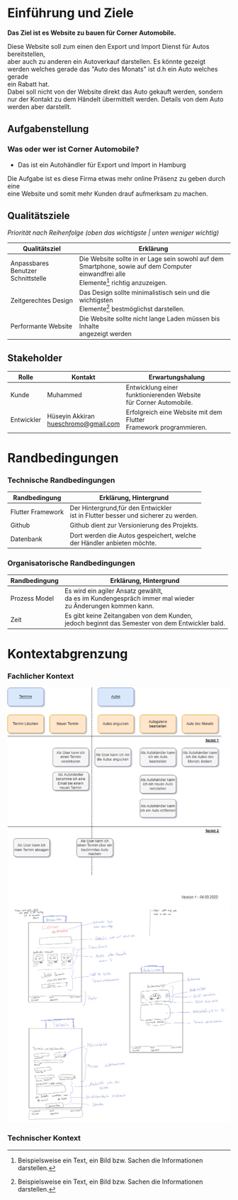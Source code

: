 # Einführung und Ziele

**Das Ziel ist es Website zu bauen für Corner Automobile.**

Diese Website soll zum einen den Export und Import Dienst für Autos bereitstellen,  
aber auch zu anderen ein Autoverkauf darstellen. Es könnte gezeigt   
werden welches gerade das "Auto des Monats" ist d.h ein Auto welches gerade  
ein Rabatt hat.  
Dabei soll nicht von der Website direkt das Auto gekauft werden, sondern  
nur der Kontakt zu dem Händelt übermittelt werden. Details von dem Auto  
werden aber darstellt.

## Aufgabenstellung

### Was oder wer ist Corner Automobile?

- Das ist ein Autohändler für Export und Import in Hamburg

Die Aufgabe ist es diese Firma etwas mehr online Präsenz zu geben durch eine  
eine Website und somit mehr Kunden drauf aufmerksam zu machen.

## Qualitätsziele

*Priorität nach Reihenfolge (oben das wichtigste | unten weniger wichtig)*

| Qualitätsziel | Erklärung |
| ----------- | ----------- |
| Anpassbares Benutzer <br> Schnittstelle | Die Website sollte in er Lage sein sowohl auf dem <br> Smartphone, sowie auf dem Computer einwandfrei alle <br> Elemente[^element] richtig anzuzeigen.| 
| Zeitgerechtes Design                    | Das Design sollte minimalistisch sein und die wichtigsten <br> Elemente[^element] bestmöglichst darstellen. |
| Performante Website                      | Die Website sollte nicht lange Laden müssen bis Inhalte <br> angezeigt werden|

[^element]: Beispielsweise ein Text, ein Bild bzw. Sachen die Informationen darstellen.

## Stakeholder

| Rolle | Kontakt | Erwartungshalung |
| ----------- | ----------- | -----------|
|Kunde|Muhammed|Entwicklung einer funktionierenden Website <br> für Corner Automobile.
|Entwickler|Hüseyin Akkiran <br> <hueschromo@gmail.com>| Erfolgreich eine Website mit dem Flutter <br> Framework programmieren.

# Randbedingungen

### Technische Randbedingungen

| Randbedingung | Erklärung, Hintergrund |
| ----------- | ----------- |
|Flutter Framework| Der Hintergrund,für den Entwickler <br> ist in Flutter besser und sicherer zu werden.|
|Github| Github dient zur Versionierung des Projekts.|
|Datenbank|Dort werden die Autos gespeichert, welche<br> der Händler anbieten möchte.|

### Organisatorische Randbedingungen

| Randbedingung | Erklärung, Hintergrund |
| ----------- | ----------- |
|Prozess Model| Es wird ein agiler Ansatz gewählt, <br> da es im Kundengespräch immer mal wieder <br> zu Änderungen kommen kann.|
|Zeit|Es gibt keine Zeitangaben von dem Kunden, <br> jedoch beginnt das Semester von dem Entwickler bald.|

# Kontextabgrenzung

### Fachlicher Kontext
![User Story Board](./readme_images/Fachlicher_Kontext.drawio.png)
![Website Mockup](./readme_images/Corner_Automobile-Website_Mockup_v1_04032022.png)
### Technischer Kontext
